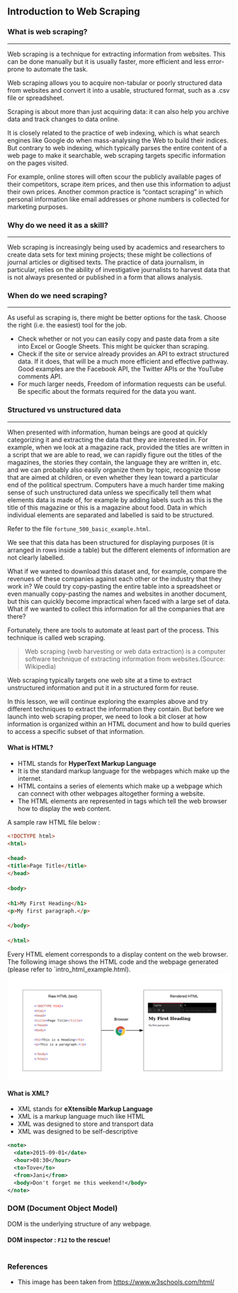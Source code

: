 ## Introduction to Web Scraping

### What is web scraping?
---

Web scraping is a technique for extracting information from websites. This can be done manually but it is usually faster, more efficient and less error-prone to automate the task.

Web scraping allows you to acquire non-tabular or poorly structured data from websites and convert it into a usable, structured format, such as a .csv file or spreadsheet.

Scraping is about more than just acquiring data: it can also help you archive data and track changes to data online.

It is closely related to the practice of web indexing, which is what search engines like Google do when mass-analysing the Web to build their indices. But contrary to web indexing, which typically parses the entire content of a web page to make it searchable, web scraping targets specific information on the pages visited.

For example, online stores will often scour the publicly available pages of their competitors, scrape item prices, and then use this information to adjust their own prices. Another common practice is “contact scraping” in which personal information like email addresses or phone numbers is collected for marketing purposes.

### Why do we need it as a skill?
---


Web scraping is increasingly being used by academics and researchers to create data sets for text mining projects; these might be collections of journal articles or digitised texts. The practice of data journalism, in particular, relies on the ability of investigative journalists to harvest data that is not always presented or published in a form that allows analysis.

### When do we need scraping?
---

As useful as scraping is, there might be better options for the task. Choose the right (i.e. the easiest) tool for the job.

- Check whether or not you can easily copy and paste data from a site into Excel or Google Sheets. This might be quicker than scraping.
- Check if the site or service already provides an API to extract structured data. If it does, that will be a much more efficient and effective pathway. Good examples are the Facebook API, the Twitter APIs or the YouTube comments API.
- For much larger needs, Freedom of information requests can be useful. Be specific about the formats required for the data you want.

### Structured vs unstructured data
---

When presented with information, human beings are good at quickly categorizing it and extracting the data that they are interested in. For example, when we look at a magazine rack, provided the titles are written in a script that we are able to read, we can rapidly figure out the titles of the magazines, the stories they contain, the language they are written in, etc. and we can probably also easily organize them by topic, recognize those that are aimed at children, or even whether they lean toward a particular end of the political spectrum. Computers have a much harder time making sense of such unstructured data unless we specifically tell them what elements data is made of, for example by adding labels such as this is the title of this magazine or this is a magazine about food. Data in which individual elements are separated and labelled is said to be structured.

Refer to the file `fortune_500_basic_example.html`.

We see that this data has been structured for displaying purposes (it is arranged in rows inside a table) but the different elements of information are not clearly labelled.

What if we wanted to download this dataset and, for example, compare the revenues of these companies against each other or the industry that they work in? We could try copy-pasting the entire table into a spreadsheet or even manually copy-pasting the names and websites in another document, but this can quickly become impractical when faced with a large set of data. What if we wanted to collect this information for all the companies that are there?

Fortunately, there are tools to automate at least part of the process. This technique is called web scraping.

> Web scraping (web harvesting or web data extraction) is a computer software technique of extracting information from websites.(Source: Wikipedia)

Web scraping typically targets one web site at a time to extract unstructured information and put it in a structured form for reuse.

In this lesson, we will continue exploring the examples above and try different techniques to extract the information they contain. But before we launch into web scraping proper, we need to look a bit closer at how information is organized within an HTML document and how to build queries to access a specific subset of that information.

#### What is HTML?
- HTML stands for **HyperText Markup Language**
- It is the standard markup language for the webpages which make up the internet. 
- HTML contains a series of elements which make up a webpage which can connect with other webpages altogether forming a website. 
- The HTML elements are represented in tags which tell the web browser how to display the web content.

A sample raw HTML file below :

```html
<!DOCTYPE html>
<html>

<head>
<title>Page Title</title>
</head>

<body>

<h1>My First Heading</h1>
<p>My first paragraph.</p>

</body>

</html>
```

Every HTML element corresponds to a display content on the web browser. The following image shows the HTML code and the webpage generated (please refer to `intro_html_example.html).
![intro_html_example](../images/html.png)

#### What is XML?
- XML stands for **eXtensible Markup Language**
- XML is a markup language much like HTML
- XML was designed to store and transport data
- XML was designed to be self-descriptive

```xml
<note>
  <date>2015-09-01</date>
  <hour>08:30</hour>
  <to>Tove</to>
  <from>Jani</from>
  <body>Don't forget me this weekend!</body>
</note>
```



### DOM (Document Object Model)

DOM is the underlying structure of any webpage.

#### DOM inspector : `F12` to the rescue!


```python

```

### References

- This image has been taken from https://www.w3schools.com/html/
